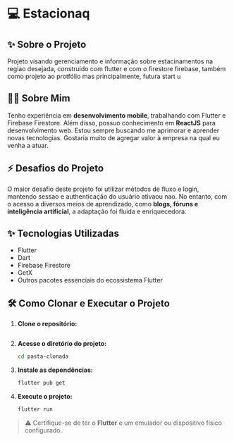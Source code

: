 # 💻 Estacionaq

## ✨ Sobre o Projeto

Projeto visando gerenciamento e informação sobre estacinamentos na regiao desejada, construido com flutter e com o firestore firebase, também como projeto ao protfólio mas principalmente, futura start u

## 👨‍💻 Sobre Mim

Tenho experiência em **desenvolvimento mobile**, trabalhando com Flutter e Firebase Firestore. Além disso, possuo conhecimento em **ReactJS** para desenvolvimento web. Estou sempre buscando me aprimorar e aprender novas tecnologias. Gostaria muito de agregar valor à empresa na qual eu venha a atuar.

## ⚡ Desafios do Projeto

O maior desafio deste projeto foi utilizar métodos de fluxo e login, mantendo sessao e authenticação do usuário ativaou nao. No entanto, com o acesso a diversos meios de aprendizado, como **blogs, fóruns e inteligência artificial**, a adaptação foi fluida e enriquecedora.

## ✨ Tecnologias Utilizadas

- Flutter
- Dart
- Firebase Firestore
- GetX
- Outros pacotes essenciais do ecossistema Flutter

## 🛠️ Como Clonar e Executar o Projeto

1. **Clone o repositório:**

   ```
2. **Acesse o diretório do projeto:**
   ```bash
   cd pasta-clonada
   ```
3. **Instale as dependências:**
   ```bash
   flutter pub get
   ```
4. **Execute o projeto:**
   ```bash
   flutter run
   ```

> ⚠ Certifique-se de ter o **Flutter** e um emulador ou dispositivo físico configurado.



